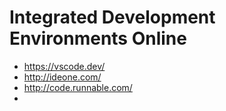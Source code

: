 # Integrated Development Environments Online

- https://vscode.dev/
- http://ideone.com/
- http://code.runnable.com/
- 
